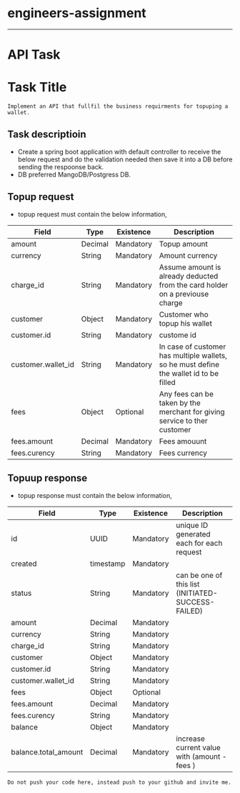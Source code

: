 # engineers-assignment
--------------------------------------------------------------------------------------

# API Task

# Task Title
    Implement an API that fullfil the business requirments for topuping a wallet.

## Task descriptioin
 - Create a spring boot application with default controller to receive the below request and do the validation needed then save it into a DB before sending the respoonse back.
 - DB preferred MangoDB/Postgress DB.
 
## Topup request
   - topup request must contain the below information,
   
| Field               | Type     | Existence  |  Description |
|---                  |---       |---         |---           |
|  amount             | Decimal  | Mandatory  | Topup amount  |
|  currency           | String   | Mandatory  | Amount currency | 
|  charge_id          | String   | Mandatory  | Assume amount is already deducted from the card holder on a previouse charge |
|  customer           | Object   | Mandatory  | Customer who topup his wallet|
|  customer.id        | String   | Mandatory  | custome id |
|  customer.wallet_id | String   | Mandatory  | In case of customer has multiple wallets, so he must define the wallet id to be filled   |
|  fees               | Object   | Optional   | Any fees can be taken by the merchant for giving service to ther customer   |
|  fees.amount        | Decimal  | Mandatory  | Fees amouunt  |
|  fees.curency       | String   | Mandatory  | Fees currency   |


## Topuup response
   - topup response must contain the below information,
   
| Field                     | Type     | Existence  |  Description |
|---                        |---       |---         |---           |
|  id                       | UUID     | Mandatory  | unique ID generated each for each request  |
|  created                  | timestamp| Mandatory  |              |
|  status                   | String   | Mandatory  | can be one of this list (INITIATED-SUCCESS-FAILED)  |
|  amount                   | Decimal  | Mandatory  |   |
|  currency                 | String   | Mandatory  |  | 
|  charge_id                | String   | Mandatory  |  |
|  customer                 | Object   | Mandatory  | |
|  customer.id              | String   | Mandatory  |   |
|  customer.wallet_id       | String   | Mandatory  |   |
|  fees                     | Object   | Optional   |   |
|  fees.amount              | Decimal  | Mandatory  |   |
|  fees.curency             | String   | Mandatory  |   |
|  balance                  | Object   | Mandatory  |    |
|  balance.total_amount     | Decimal  | Mandatory  |  increase current value with  (amount - fees )  |

    Do not push your code here, instead push to your github and invite me.
